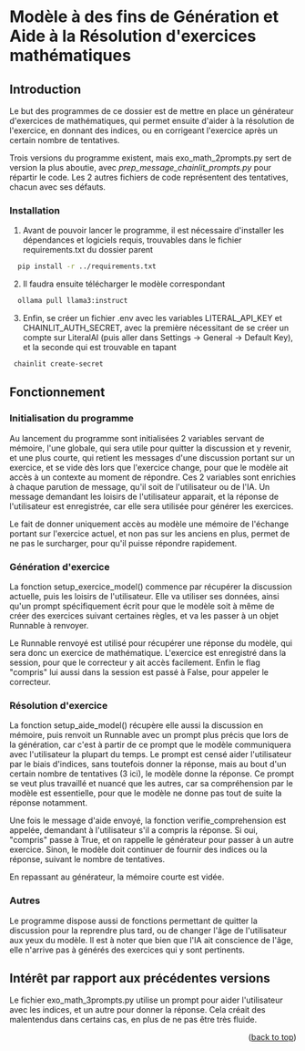 <!-- GETTING STARTED -->
<a name="readme-top"></a>
# Modèle à des fins de Génération et Aide à la Résolution d'exercices mathématiques

## Introduction

Le but des programmes de ce dossier est de mettre en place un générateur d'exercices de mathématiques, qui permet ensuite d'aider à la résolution 
de l'exercice, en donnant des indices, ou en corrigeant l'exercice après un certain nombre de tentatives.

Trois versions du programme existent, mais exo_math_2prompts.py sert de version la plus aboutie, avec _prep_message_chainlit_prompts.py_ pour répartir le code.
Les 2 autres fichiers de code représentent des tentatives, chacun avec ses défauts. 

### Installation

1. Avant de pouvoir lancer le programme, il est nécessaire d'installer les dépendances et logiciels requis, trouvables dans le fichier requirements.txt du dossier parent

```sh
  pip install -r ../requirements.txt
  ```

2. Il faudra ensuite télécharger le modèle correspondant

```sh
  ollama pull llama3:instruct
  ```

3. Enfin, se créer un fichier .env avec les variables LITERAL_API_KEY et CHAINLIT_AUTH_SECRET, avec la première nécessitant de se créer un compte sur LiteralAI (puis aller dans Settings -> General -> Default Key), et la seconde qui est trouvable en tapant 
 ```sh
  chainlit create-secret
  ```


## Fonctionnement

### Initialisation du programme

Au lancement du programme sont initialisées 2 variables servant de mémoire, l'une globale, qui sera utile pour quitter la discussion et y revenir, et une plus courte,
qui retient les messages d'une discussion portant sur un exercice, et se vide dès lors que l'exercice change, pour que le modèle ait accès à un contexte au moment de répondre. Ces 2 variables sont enrichies à chaque parution de message, qu'il soit de l'utilisateur ou de l'IA. Un message demandant les loisirs de l'utilisateur apparait,
et la réponse de l'utilisateur est enregistrée, car elle sera utilisée pour générer les exercices.

Le fait de donner uniquement accès au modèle une mémoire de l'échange portant sur l'exercice actuel, et non pas sur les anciens en plus, permet de ne pas le surcharger, pour qu'il puisse répondre rapidement.

### Génération d'exercice

La fonction setup_exercice_model() commence par récupérer la discussion actuelle, puis les loisirs de l'utilisateur. Elle va utiliser ses données, ainsi qu'un prompt spécifiquement écrit pour que le modèle soit à même de créer des exercices suivant certaines règles, et va les passer à un objet Runnable à renvoyer.

Le Runnable renvoyé est utilisé pour récupérer une réponse du modèle, qui sera donc un exercice de mathématique. L'exercice est enregistré dans la session, pour que le correcteur y ait accès facilement. Enfin le flag "compris" lui aussi dans la session est passé à False, pour appeler le correcteur.

### Résolution d'exercice

La fonction setup_aide_model() récupère elle aussi la discussion en mémoire, puis renvoit un Runnable avec un prompt plus précis que lors de la génération, car c'est à partir de ce prompt que le modèle communiquera avec l'utilisateur la plupart du temps. Le prompt est censé aider l'utilisateur par le biais d'indices, sans toutefois donner la réponse, mais au bout d'un certain nombre de tentatives (3 ici), le modèle donne la réponse. Ce prompt se veut plus travaillé et nuancé que les autres, car sa compréhension par le modèle est essentielle, pour que le modèle ne donne pas tout de suite la réponse notamment.

Une fois le message d'aide envoyé, la fonction verifie_comprehension est appelée, demandant à l'utilisateur s'il a compris la réponse. Si oui, "compris" passe à True, et on rappelle le générateur pour passer à un autre exercice. Sinon, le modèle doit continuer de fournir des indices ou la réponse, suivant le nombre de tentatives.

En repassant au générateur, la mémoire courte est vidée.

### Autres

Le programme dispose aussi de fonctions permettant de quitter la discussion pour la reprendre plus tard, ou de changer l'âge de l'utilisateur aux yeux du modèle. Il est à noter que bien que l'IA ait conscience de l'âge, elle n'arrive pas à générés des exercices qui y sont pertinents.


## Intérêt par rapport aux précédentes versions

Le fichier exo_math_3prompts.py utilise un prompt pour aider l'utilisateur avec les indices, et un autre pour donner la réponse. Cela créait des malentendus dans certains cas, en plus de ne pas être très fluide.

<p align="right">(<a href="#readme-top">back to top</a>)</p>
